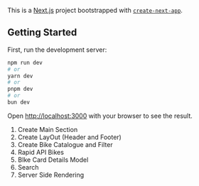 This is a [Next.js](https://nextjs.org/) project bootstrapped with [`create-next-app`](https://github.com/vercel/next.js/tree/canary/packages/create-next-app).

## Getting Started

First, run the development server:

```bash
npm run dev
# or
yarn dev
# or
pnpm dev
# or
bun dev
```

Open [http://localhost:3000](http://localhost:3000) with your browser to see the result.

1. Create Main Section </br>
2. Create LayOut (Header and Footer) </br>
3. Create Bike Catalogue and Filter </br>
4. Rapid API Bikes </br>
5. BIke Card Details Model </br>
6. Search </br>
7. Server Side Rendering </br>
